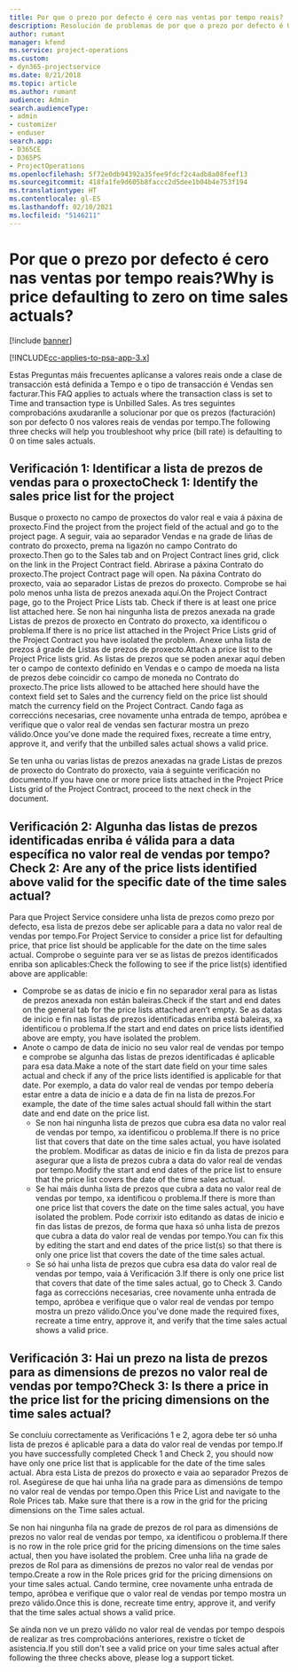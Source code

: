 ```yaml
---
title: Por que o prezo por defecto é cero nas ventas por tempo reais?
description: Resolución de problemas de por que o prezo por defecto é 0 nas vendas por tempo reais.
author: rumant
manager: kfend
ms.service: project-operations
ms.custom:
- dyn365-projectservice
ms.date: 8/21/2018
ms.topic: article
ms.author: rumant
audience: Admin
search.audienceType:
- admin
- customizer
- enduser
search.app:
- D365CE
- D365PS
- ProjectOperations
ms.openlocfilehash: 5f72e0db94392a35fee9fdcf2c4adb8a08feef13
ms.sourcegitcommit: 418fa1fe9d605b8faccc2d5dee1b04b4e753f194
ms.translationtype: HT
ms.contentlocale: gl-ES
ms.lasthandoff: 02/10/2021
ms.locfileid: "5146211"
---
```

# <a name="why-is-price-defaulting-to-zero-on-time-sales-actuals"></a><span data-ttu-id="e6605-103">Por que o prezo por defecto é cero nas ventas por tempo reais?</span><span class="sxs-lookup"><span data-stu-id="e6605-103">Why is price defaulting to zero on time sales actuals?</span></span>

[!include [banner](../includes/psa-now-project-operations.md)]

[!INCLUDE[cc-applies-to-psa-app-3.x](../includes/cc-applies-to-psa-app-3x.md)]

<span data-ttu-id="e6605-104">Estas Preguntas máis frecuentes aplícanse a valores reais onde a clase de transacción está definida a Tempo e o tipo de transacción é Vendas sen facturar.</span><span class="sxs-lookup"><span data-stu-id="e6605-104">This FAQ applies to actuals where the transaction class is set to Time and transaction type is Unbilled Sales.</span></span> <span data-ttu-id="e6605-105">As tres seguintes comprobacións axudaranlle a solucionar por que os prezos (facturación) son por defecto 0 nos valores reais de vendas por tempo.</span><span class="sxs-lookup"><span data-stu-id="e6605-105">The following three checks will help you troubleshoot why price (bill rate) is defaulting to 0 on time sales actuals.</span></span>

## <a name="check-1-identify-the-sales-price-list-for-the-project"></a><span data-ttu-id="e6605-106">Verificación 1: Identificar a lista de prezos de vendas para o proxecto</span><span class="sxs-lookup"><span data-stu-id="e6605-106">Check 1: Identify the sales price list for the project</span></span>

<span data-ttu-id="e6605-107">Busque o proxecto no campo de proxectos do valor real e vaia á páxina de proxecto.</span><span class="sxs-lookup"><span data-stu-id="e6605-107">Find the project from the project field of the actual and go to the project page.</span></span> <span data-ttu-id="e6605-108">A seguir, vaia ao separador Vendas e na grade de liñas de contrato do proxecto, prema na ligazón no campo Contrato do proxecto.</span><span class="sxs-lookup"><span data-stu-id="e6605-108">Then go to the Sales tab and on Project Contract lines grid, click on the link in the Project Contract field.</span></span> <span data-ttu-id="e6605-109">Abrirase a páxina Contrato do proxecto.</span><span class="sxs-lookup"><span data-stu-id="e6605-109">The project Contract page will open.</span></span> <span data-ttu-id="e6605-110">Na páxina Contrato do proxecto, vaia ao separador Listas de prezos do proxecto. Comprobe se hai polo menos unha lista de prezos anexada aquí.</span><span class="sxs-lookup"><span data-stu-id="e6605-110">On the Project Contract page, go to the Project Price Lists tab. Check if there is at least one price list attached here.</span></span> <span data-ttu-id="e6605-111">Se non hai ningunha lista de prezos anexada na grade Listas de prezos de proxecto en Contrato do proxecto, xa identificou o problema.</span><span class="sxs-lookup"><span data-stu-id="e6605-111">If there is no price list attached in the Project Price Lists grid of the Project Contract you have isolated the problem.</span></span> <span data-ttu-id="e6605-112">Anexe unha lista de prezos á grade de Listas de prezos de proxecto.</span><span class="sxs-lookup"><span data-stu-id="e6605-112">Attach a price list to the Project Price lists grid.</span></span> <span data-ttu-id="e6605-113">As listas de prezos que se poden anexar aquí deben ter o campo de contexto definido en Vendas e o campo de moeda na lista de prezos debe coincidir co campo de moneda no Contrato do proxecto.</span><span class="sxs-lookup"><span data-stu-id="e6605-113">The price lists allowed to be attached here should have the context field set to Sales and the currency field on the price list should match the currency field on the Project Contract.</span></span> <span data-ttu-id="e6605-114">Cando faga as correccións necesarias, cree novamente unha entrada de tempo, apróbea e verifique que o valor real de vendas sen facturar mostra un prezo válido.</span><span class="sxs-lookup"><span data-stu-id="e6605-114">Once you’ve done made the required fixes, recreate a time entry, approve it, and verify that the unbilled sales actual shows a valid price.</span></span> 

<span data-ttu-id="e6605-115">Se ten unha ou varias listas de prezos anexadas na grade Listas de prezos de proxecto do Contrato do proxecto, vaia á seguinte verificación no documento.</span><span class="sxs-lookup"><span data-stu-id="e6605-115">If you have one or more price lists attached in the Project Price Lists grid of the Project Contract, proceed to the next check in the document.</span></span>

## <a name="check-2-are-any-of-the-price-lists-identified-above-valid-for-the-specific-date-of-the-time-sales-actual"></a><span data-ttu-id="e6605-116">Verificación 2: Algunha das listas de prezos identificadas enriba é válida para a data específica no valor real de vendas por tempo?</span><span class="sxs-lookup"><span data-stu-id="e6605-116">Check 2: Are any of the price lists identified above valid for the specific date of the time sales actual?</span></span>

<span data-ttu-id="e6605-117">Para que Project Service considere unha lista de prezos como prezo por defecto, esa lista de prezos debe ser aplicable para a data no valor real de vendas por tempo.</span><span class="sxs-lookup"><span data-stu-id="e6605-117">For Project Service to consider a price list for defaulting price, that price list should be applicable for the date on the time sales actual.</span></span> <span data-ttu-id="e6605-118">Comprobe o seguinte para ver se as listas de prezos identificados enriba son aplicables:</span><span class="sxs-lookup"><span data-stu-id="e6605-118">Check the following to see if the price list(s) identified above are applicable:</span></span>
- <span data-ttu-id="e6605-119">Comprobe se as datas de inicio e fin no separador xeral para as listas de prezos anexada non están baleiras.</span><span class="sxs-lookup"><span data-stu-id="e6605-119">Check if the start and end dates on the general tab for the price lists attached aren’t empty.</span></span> <span data-ttu-id="e6605-120">Se as datas de inicio e fin nas listas de prezos identificadas enriba está baleiras, xa identificou o problema.</span><span class="sxs-lookup"><span data-stu-id="e6605-120">If the start and end dates on price lists identified above are empty, you have isolated the problem.</span></span> 
- <span data-ttu-id="e6605-121">Anote o campo de data de inicio no seu valor real de vendas por tempo e comprobe se algunha das listas de prezos identificadas é aplicable para esa data.</span><span class="sxs-lookup"><span data-stu-id="e6605-121">Make a note of the start date field on your time sales actual and check if any of the price lists identified is applicable for that date.</span></span> <span data-ttu-id="e6605-122">Por exemplo, a data do valor real de vendas por tempo debería estar entre a data de inicio e a data de fin na lista de prezos.</span><span class="sxs-lookup"><span data-stu-id="e6605-122">For example, the date of the time sales actual should fall within the start date and end date on the price list.</span></span> 
    - <span data-ttu-id="e6605-123">Se non hai ningunha lista de prezos que cubra esa data no valor real de vendas por tempo, xa identificou o problema.</span><span class="sxs-lookup"><span data-stu-id="e6605-123">If there is no price list that covers that date on the time sales actual, you have isolated the problem.</span></span> <span data-ttu-id="e6605-124">Modificar as datas de inicio e fin da lista de prezos para asegurar que a lista de prezos cubra a data do valor real de vendas por tempo.</span><span class="sxs-lookup"><span data-stu-id="e6605-124">Modify the start and end dates of the price list to ensure that the price list covers the date of the time sales actual.</span></span> 
    - <span data-ttu-id="e6605-125">Se hai máis dunha lista de prezos que cubra a data no valor real de vendas por tempo, xa identificou o problema.</span><span class="sxs-lookup"><span data-stu-id="e6605-125">If there is more than one price list that covers the date on the time sales actual, you have isolated the problem.</span></span> <span data-ttu-id="e6605-126">Pode corrixir isto editando as datas de inicio e fin das listas de prezos, de forma que haxa só unha lista de prezos que cubra a data do valor real de vendas por tempo.</span><span class="sxs-lookup"><span data-stu-id="e6605-126">You can fix this by editing the start and end dates of the price list(s) so that there is only one price list that covers the date of the time sales actual.</span></span> 
    - <span data-ttu-id="e6605-127">Se só hai unha lista de prezos que cubra esa data do valor real de vendas por tempo, vaia á Verificación 3.</span><span class="sxs-lookup"><span data-stu-id="e6605-127">If there is only one price list that covers that date of the time sales actual, go to Check 3.</span></span>
<span data-ttu-id="e6605-128">Cando faga as correccións necesarias, cree novamente unha entrada de tempo, apróbea e verifique que o valor real de vendas por tempo mostra un prezo válido.</span><span class="sxs-lookup"><span data-stu-id="e6605-128">Once you’ve done made the required fixes, recreate a time entry, approve it, and verify that the time sales actual shows a valid price.</span></span>

## <a name="check-3-is-there-a-price-in-the-price-list-for-the-pricing-dimensions-on-the-time-sales-actual"></a><span data-ttu-id="e6605-129">Verificación 3: Hai un prezo na lista de prezos para as dimensions de prezos no valor real de vendas por tempo?</span><span class="sxs-lookup"><span data-stu-id="e6605-129">Check 3: Is there a price in the price list for the pricing dimensions on the time sales actual?</span></span>

<span data-ttu-id="e6605-130">Se concluíu correctamente as Verificacións 1 e 2, agora debe ter só unha lista de prezos é aplicable para a data do valor real de vendas por tempo.</span><span class="sxs-lookup"><span data-stu-id="e6605-130">If you have successfully completed Check 1 and Check 2, you should now have only one price list that is applicable for the date of the time sales actual.</span></span> <span data-ttu-id="e6605-131">Abra esta Lista de prezos do proxecto e vaia ao separador Prezos de rol. Asegúrese de que hai unha liña na grade para as dimensións de tempo no valor real de vendas por tempo.</span><span class="sxs-lookup"><span data-stu-id="e6605-131">Open this Price List and navigate to the Role Prices tab. Make sure that there is a row in the grid for the pricing dimensions on the Time sales actual.</span></span>

<span data-ttu-id="e6605-132">Se non hai ningunha fila na grade de prezos de rol para as dimensións de prezos no valor real de vendas por tempo, xa identificou o problema.</span><span class="sxs-lookup"><span data-stu-id="e6605-132">If there is no row in the role price grid for the pricing dimensions on the time sales actual, then you have isolated the problem.</span></span> <span data-ttu-id="e6605-133">Cree unha liña na grade de prezos de Rol para as dimensións de prezos no valor real de vendas por tempo.</span><span class="sxs-lookup"><span data-stu-id="e6605-133">Create a row in the Role prices grid for the pricing dimensions on your time sales actual.</span></span> <span data-ttu-id="e6605-134">Cando termine, cree novamente unha entrada de tempo, apróbea e verifique que o valor real de vendas por tempo mostra un prezo válido.</span><span class="sxs-lookup"><span data-stu-id="e6605-134">Once this is done, recreate time entry, approve it, and verify that the time sales actual shows a valid price.</span></span>

<span data-ttu-id="e6605-135">Se aínda non ve un prezo válido no valor real de vendas por tempo despois de realizar as tres comprobacións anteriores, rexistre o tícket de asistencia.</span><span class="sxs-lookup"><span data-stu-id="e6605-135">If you still don't see a valid price on your time sales actual after following the three checks above, please log a support ticket.</span></span> 

